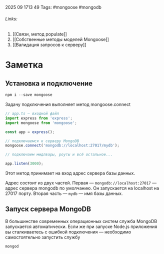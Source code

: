 2025 09 1713 49
Tags: #mongoose #mongodb
###### Links: 
1) [[Связи, метод populate]]
2) [[Собственные методы моделей Mongoose]]
3) [[Валидация запросов к серверу]]
# Заметка
## Установка и подключение
```ts
npm i --save mongoose
```
Задачу подключения выполняет метод mongoose.connect
```ts
// app.ts — входной файл
import express from 'express';
import mongoose from 'mongoose';

const app = express();

// подключаемся к серверу MongoDB
mongoose.connect('mongodb://localhost:27017/mydb');

// подключаем мидлвары, роуты и всё остальное...

app.listen(3000);
```
Этот метод принимает на вход адрес сервера базы данных.

Адрес состоит из двух частей. Первая — `mongodb://localhost:27017` — адрес сервера mongodb по умолчанию. Он запускается на localhost на 27017 порту. Вторая часть — `mydb` — имя базы данных.
## Запуск сервера MongoDB
В большинстве современных операционных систем служба MongoDB запускается автоматически. Если же при запуске Node.js приложения вы сталкиваетесь с ошибкой подключения — необходимо самостоятельно запустить службу
```ts
mongod
```